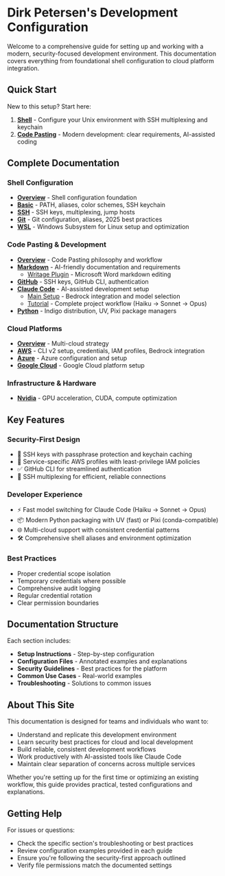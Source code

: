 # Dirk Petersen's Development Configuration

Welcome to a comprehensive guide for setting up and working with a modern, security-focused development environment. This documentation covers everything from foundational shell configuration to cloud platform integration.

## Quick Start

New to this setup? Start here:

1. **[Shell](shell/index.md)** - Configure your Unix environment with SSH multiplexing and keychain
2. **[Code Pasting](code-pasting/index.md)** - Modern development: clear requirements, AI-assisted coding

## Complete Documentation

### Shell Configuration

- **[Overview](shell/index.md)** - Shell configuration foundation
- **[Basic](shell/basic/index.md)** - PATH, aliases, color schemes, SSH keychain
- **[SSH](shell/ssh/index.md)** - SSH keys, multiplexing, jump hosts
- **[Git](shell/git/index.md)** - Git configuration, aliases, 2025 best practices
- **[WSL](shell/wsl/index.md)** - Windows Subsystem for Linux setup and optimization

### Code Pasting & Development

- **[Overview](code-pasting/index.md)** - Code Pasting philosophy and workflow
- **[Markdown](code-pasting/markdown/index.md)** - AI-friendly documentation and requirements
    - [Writage Plugin](code-pasting/markdown/index.md#writage-plugin) - Microsoft Word markdown editing
- **[GitHub](code-pasting/github/index.md)** - SSH keys, GitHub CLI, authentication
- **[Claude Code](code-pasting/claude-code/index.md)** - AI-assisted development setup
    - [Main Setup](code-pasting/claude-code/index.md) - Bedrock integration and model selection
    - [Tutorial](code-pasting/claude-code/tutorial.md) - Complete project workflow (Haiku → Sonnet → Opus)
- **[Python](code-pasting/python/index.md)** - Indigo distribution, UV, Pixi package managers

### Cloud Platforms

- **[Overview](clouds/index.md)** - Multi-cloud strategy
- **[AWS](clouds/aws/index.md)** - CLI v2 setup, credentials, IAM profiles, Bedrock integration
- **[Azure](clouds/azure/index.md)** - Azure configuration and setup
- **[Google Cloud](clouds/gcp/index.md)** - Google Cloud platform setup

### Infrastructure & Hardware

- **[Nvidia](nvidia/index.md)** - GPU acceleration, CUDA, compute optimization

## Key Features

### Security-First Design

- 🔐 SSH keys with passphrase protection and keychain caching
- 🎯 Service-specific AWS profiles with least-privilege IAM policies
- ✅ GitHub CLI for streamlined authentication
- 🔄 SSH multiplexing for efficient, reliable connections

### Developer Experience

- ⚡ Fast model switching for Claude Code (Haiku → Sonnet → Opus)
- 📦 Modern Python packaging with UV (fast) or Pixi (conda-compatible)
- 🌐 Multi-cloud support with consistent credential patterns
- 🛠️ Comprehensive shell aliases and environment optimization

### Best Practices

- Proper credential scope isolation
- Temporary credentials where possible
- Comprehensive audit logging
- Regular credential rotation
- Clear permission boundaries

## Documentation Structure

Each section includes:

- **Setup Instructions** - Step-by-step configuration
- **Configuration Files** - Annotated examples and explanations
- **Security Guidelines** - Best practices for the platform
- **Common Use Cases** - Real-world examples
- **Troubleshooting** - Solutions to common issues

## About This Site

This documentation is designed for teams and individuals who want to:

- Understand and replicate this development environment
- Learn security best practices for cloud and local development
- Build reliable, consistent development workflows
- Work productively with AI-assisted tools like Claude Code
- Maintain clear separation of concerns across multiple services

Whether you're setting up for the first time or optimizing an existing workflow, this guide provides practical, tested configurations and explanations.

## Getting Help

For issues or questions:

- Check the specific section's troubleshooting or best practices
- Review configuration examples provided in each guide
- Ensure you're following the security-first approach outlined
- Verify file permissions match the documented settings
